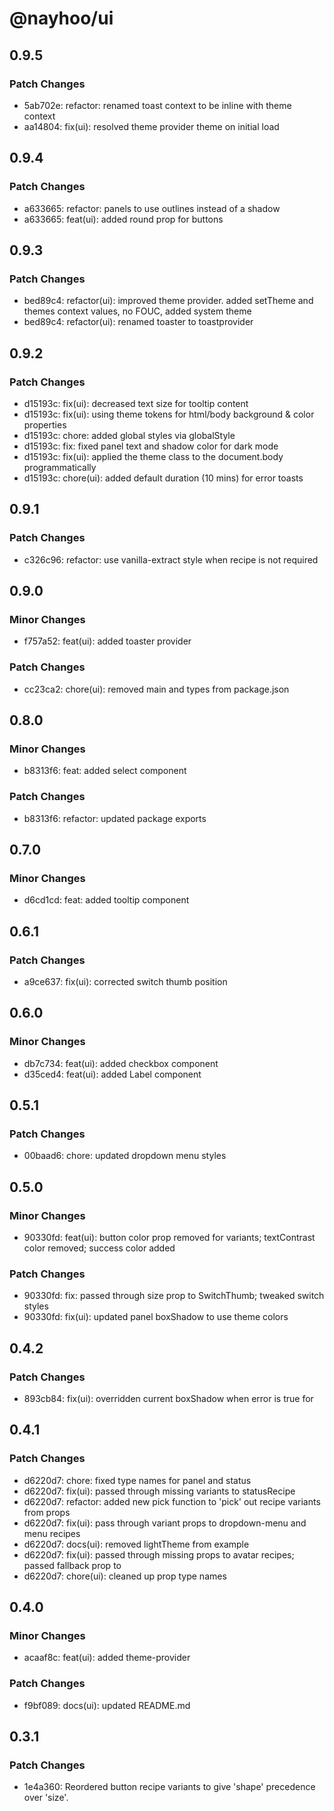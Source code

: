 # @nayhoo/ui

## 0.9.5

### Patch Changes

- 5ab702e: refactor: renamed toast context to be inline with theme context
- aa14804: fix(ui): resolved theme provider theme on initial load

## 0.9.4

### Patch Changes

- a633665: refactor: panels to use outlines instead of a shadow
- a633665: feat(ui): added round prop for buttons

## 0.9.3

### Patch Changes

- bed89c4: refactor(ui): improved theme provider. added setTheme and themes context values, no FOUC, added system theme
- bed89c4: refactor(ui): renamed toaster to toastprovider

## 0.9.2

### Patch Changes

- d15193c: fix(ui): decreased text size for tooltip content
- d15193c: fix(ui): using theme tokens for html/body background & color properties
- d15193c: chore: added global styles via globalStyle
- d15193c: fix: fixed panel text and shadow color for dark mode
- d15193c: fix(ui): applied the theme class to the document.body programmatically
- d15193c: chore(ui): added default duration (10 mins) for error toasts

## 0.9.1

### Patch Changes

- c326c96: refactor: use vanilla-extract style when recipe is not required

## 0.9.0

### Minor Changes

- f757a52: feat(ui): added toaster provider

### Patch Changes

- cc23ca2: chore(ui): removed main and types from package.json

## 0.8.0

### Minor Changes

- b8313f6: feat: added select component

### Patch Changes

- b8313f6: refactor: updated package exports

## 0.7.0

### Minor Changes

- d6cd1cd: feat: added tooltip component

## 0.6.1

### Patch Changes

- a9ce637: fix(ui): corrected switch thumb position

## 0.6.0

### Minor Changes

- db7c734: feat(ui): added checkbox component
- d35ced4: feat(ui): added Label component

## 0.5.1

### Patch Changes

- 00baad6: chore: updated dropdown menu styles

## 0.5.0

### Minor Changes

- 90330fd: feat(ui): button color prop removed for variants; textContrast color removed; success color added

### Patch Changes

- 90330fd: fix: passed through size prop to SwitchThumb; tweaked switch styles
- 90330fd: fix(ui): updated panel boxShadow to use theme colors

## 0.4.2

### Patch Changes

- 893cb84: fix(ui): overridden current boxShadow when error is true for <TextField />

## 0.4.1

### Patch Changes

- d6220d7: chore: fixed type names for panel and status
- d6220d7: fix(ui): passed through missing variants to statusRecipe
- d6220d7: refactor: added new pick function to 'pick' out recipe variants from props
- d6220d7: fix(ui): pass through variant props to dropdown-menu and menu recipes
- d6220d7: docs(ui): removed lightTheme from example
- d6220d7: fix(ui): passed through missing props to avatar recipes; passed fallback prop to <AvatarFallback />
- d6220d7: chore(ui): cleaned up prop type names

## 0.4.0

### Minor Changes

- acaaf8c: feat(ui): added theme-provider

### Patch Changes

- f9bf089: docs(ui): updated README.md

## 0.3.1

### Patch Changes

- 1e4a360: Reordered button recipe variants to give 'shape' precedence over 'size'.
